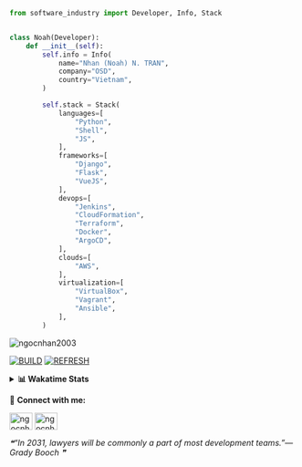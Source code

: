 ```python
from software_industry import Developer, Info, Stack


class Noah(Developer):
    def __init__(self):
        self.info = Info(
            name="Nhan (Noah) N. TRAN",
            company="OSD",
            country="Vietnam",
        )

        self.stack = Stack(
            languages=[
                "Python",
                "Shell",
                "JS",
            ],
            frameworks=[
                "Django",
                "Flask",
                "VueJS",
            ],
            devops=[
                "Jenkins",
                "CloudFormation",
                "Terraform",
                "Docker",
                "ArgoCD",
            ],
            clouds=[
                "AWS",
            ],
            virtualization=[
                "VirtualBox",
                "Vagrant",
                "Ansible",
            ],
        )
```
<img src="https://komarev.com/ghpvc/?username=ngocnhan2003&label=Profile%20views&color=0e75b6&style=flat" alt="ngocnhan2003" /> 

[![BUILD](https://github.com/ngocnhan2003/ngocnhan2003/actions/workflows/001_build.yml/badge.svg)](https://github.com/ngocnhan2003/ngocnhan2003/actions/workflows/001_build.yml)
[![REFRESH](https://github.com/ngocnhan2003/ngocnhan2003/actions/workflows/002_refresh.yml/badge.svg)](https://github.com/ngocnhan2003/ngocnhan2003/actions/workflows/002_refresh.yml)

<details> 
  <summary><b>📊 Wakatime Stats</b></summary>
  <br>
  
<!--START_SECTION:waka-->
![Code Time](http://img.shields.io/badge/Code%20Time-587%20hrs%2027%20mins-blue)

**I'm an Early 🐤** 

```text
🌞 Morning    45 commits     █████░░░░░░░░░░░░░░░░░░░░   21.33% 
🌆 Daytime    77 commits     █████████░░░░░░░░░░░░░░░░   36.49% 
🌃 Evening    35 commits     ████░░░░░░░░░░░░░░░░░░░░░   16.59% 
🌙 Night      54 commits     ██████░░░░░░░░░░░░░░░░░░░   25.59%

```
📅 **I'm Most Productive on Saturday** 

```text
Monday       29 commits     ███░░░░░░░░░░░░░░░░░░░░░░   13.74% 
Tuesday      28 commits     ███░░░░░░░░░░░░░░░░░░░░░░   13.27% 
Wednesday    22 commits     ██░░░░░░░░░░░░░░░░░░░░░░░   10.43% 
Thursday     5 commits      ░░░░░░░░░░░░░░░░░░░░░░░░░   2.37% 
Friday       4 commits      ░░░░░░░░░░░░░░░░░░░░░░░░░   1.9% 
Saturday     65 commits     ███████░░░░░░░░░░░░░░░░░░   30.81% 
Sunday       58 commits     ██████░░░░░░░░░░░░░░░░░░░   27.49%

```


📊 **This Week I Spent My Time On** 

```text
⌚︎ Time Zone: Asia/Ho_Chi_Minh

💬 Programming Languages: 
Go                       16 hrs 21 mins      █████████████████████░░░░   84.65% 
YAML                     53 mins             █░░░░░░░░░░░░░░░░░░░░░░░░   4.62% 
SQL                      52 mins             █░░░░░░░░░░░░░░░░░░░░░░░░   4.56% 
PHP                      26 mins             ░░░░░░░░░░░░░░░░░░░░░░░░░   2.27% 
Other                    23 mins             ░░░░░░░░░░░░░░░░░░░░░░░░░   2.04%

🔥 Editors: 
GoLand                   17 hrs 28 mins      ██████████████████████░░░   90.46% 
VS Code                  1 hr 50 mins        ██░░░░░░░░░░░░░░░░░░░░░░░   9.54%

💻 Operating System: 
Linux                    19 hrs 19 mins      █████████████████████████   100.0%

```

**I Mostly Code in Python** 

```text
Python                   14 repos            ███████████░░░░░░░░░░░░░░   43.75% 
JavaScript               6 repos             ████░░░░░░░░░░░░░░░░░░░░░   18.75% 
TypeScript               2 repos             █░░░░░░░░░░░░░░░░░░░░░░░░   6.25% 
Kotlin                   2 repos             █░░░░░░░░░░░░░░░░░░░░░░░░   6.25% 
Vue                      2 repos             █░░░░░░░░░░░░░░░░░░░░░░░░   6.25%

```



 Last Updated on 16/10/2022 16:15:24 UTC+7
<!--END_SECTION:waka-->
</details>

🔗 **Connect with me:**

<a href="https://linkedin.com/in/ngocnhan2003" target="blank"><img align="center" src="https://raw.githubusercontent.com/rahuldkjain/github-profile-readme-generator/master/src/images/icons/Social/linked-in-alt.svg" alt="ngocnhan2003" height="30" width="40" /></a>
<a href="https://instagram.com/ngocnhan2003" target="blank"><img align="center" src="https://raw.githubusercontent.com/rahuldkjain/github-profile-readme-generator/master/src/images/icons/Social/instagram.svg" alt="ngocnhan2003" height="30" width="40" /></a>


<!--STARTS_HERE_QUOTE_README-->
<i>❝“In 2031, lawyers will be commonly a part of most development teams.”— Grady Booch   ❞</i>
<!--ENDS_HERE_QUOTE_README-->
